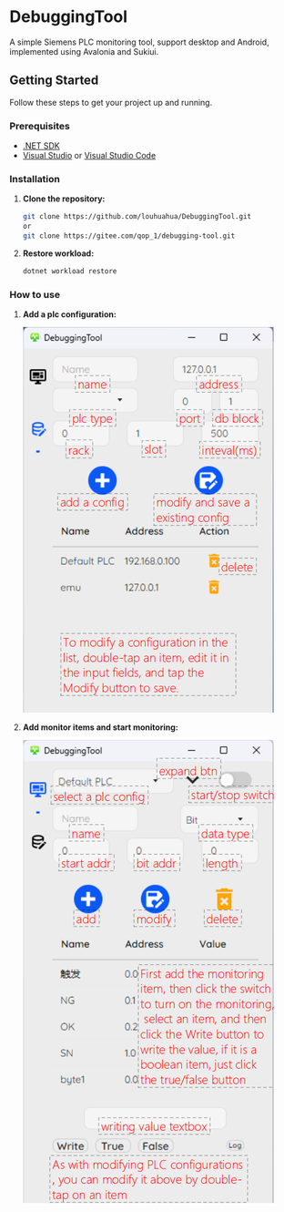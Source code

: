 # DebuggingTool

A simple Siemens PLC monitoring tool, support desktop and Android, implemented using Avalonia and Sukiui.

## Getting Started

Follow these steps to get your project up and running.

### Prerequisites

- [.NET SDK](https://dotnet.microsoft.com/download)
- [Visual Studio](https://visualstudio.microsoft.com/vs/) or [Visual Studio Code](https://code.visualstudio.com/)

### Installation

1. **Clone the repository:**

    ```bash
    git clone https://github.com/louhuahua/DebuggingTool.git
    or
    git clone https://gitee.com/qop_1/debugging-tool.git
    ```

2. **Restore workload:**

    ```bash
    dotnet workload restore
    ```

### How to use

1. **Add a plc configuration:**

    ![](./assets/htu1.png) 

2. **Add monitor items and start monitoring:**

    ![](./assets/htu2.png) 